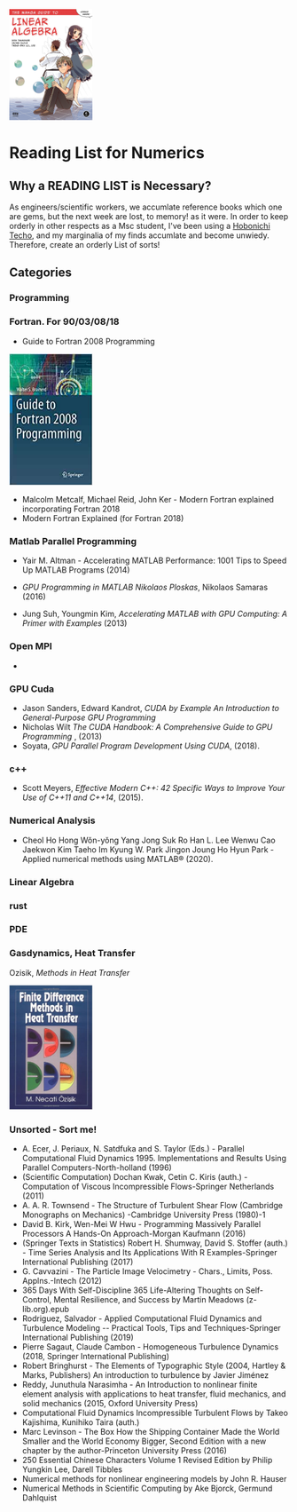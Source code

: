 <img src="https://github.com/michaelraba/readingList/blob/master/book.jpg" width="150" height="200">

# Reading List for Numerics 

## Why a READING LIST is Necessary?

As engineers/scientific workers, we accumlate reference books which one are gems, but the next week are lost, to memory! as it were. In order to keep orderly in other respects as a Msc student, I've been using a [Hobonichi Techo](https://www.1101.com/store/techo/en/), and my marginalia of my finds accumlate and become unwiedy. Therefore, create an orderly List of sorts!

## Categories 

### Programming
### Fortran. For 90/03/08/18
* Guide to Fortran 2008 Programming

<img src="https://github.com/michaelraba/readingList/blob/master/f1.jpg" width="150">

* Malcolm  Metcalf, Michael  Reid, John Ker - Modern Fortran explained  incorporating Fortran 2018
* Modern Fortran Explained (for Fortran 2018)

### Matlab Parallel Programming
* Yair M. Altman - Accelerating MATLAB Performance: 1001 Tips to Speed Up MATLAB Programs (2014)

* _GPU Programming in MATLAB Nikolaos Ploskas_, ‎Nikolaos Samaras (2016)
* Jung Suh, ‎Youngmin Kim, _Accelerating MATLAB with GPU Computing: A Primer with Examples_ (2013)
### Open MPI
* 
### GPU Cuda
* Jason Sanders, Edward Kandrot, _CUDA by Example An Introduction to General-Purpose GPU Programming_
* Nicholas Wilt _The CUDA Handbook: A Comprehensive Guide to GPU Programming_ , (2013)
* Soyata, _GPU Parallel Program Development Using CUDA_, (2018).
### c++
* Scott Meyers, _Effective Modern C++: 42 Specific Ways to Improve Your Use of C++11 and C++14_, (2015).
### Numerical Analysis
* Cheol Ho Hong  Wŏn-yŏng Yang  Jong Suk Ro  Han L. Lee  Wenwu Cao  Jaekwon Kim  Taeho Im  Kyung W. Park  Jingon Joung  Ho Hyun Park - Applied numerical methods using MATLAB® (2020).
### Linear Algebra
### rust
### PDE 

### Gasdynamics, Heat Transfer 
 Ozisik, _Methods in Heat Transfer_

<img src="https://github.com/michaelraba/readingList/blob/master/bht.jpg" width="150">

### Unsorted  - Sort me! 
*  A. Ecer, J. Periaux, N. Satdfuka and S. Taylor (Eds.) - Parallel Computational Fluid Dynamics 1995. Implementations and Results Using Parallel Computers-North-holland (1996)
* (Scientific Computation) Dochan Kwak, Cetin C. Kiris (auth.) - Computation of Viscous Incompressible Flows-Springer Netherlands (2011) 
* A. A. R. Townsend - The Structure of Turbulent Shear Flow (Cambridge Monographs on Mechanics) -Cambridge University Press (1980)-1 
* David B. Kirk, Wen-Mei W Hwu - Programming Massively Parallel Processors  A Hands-On Approach-Morgan Kaufmann (2016) 
* (Springer Texts in Statistics) Robert H. Shumway, David S. Stoffer (auth.) - Time Series Analysis and Its Applications  With R Examples-Springer International Publishing (2017) 
* G. Cavvazini - The Particle Image Velocimetry - Chars., Limits, Poss. Applns.-Intech (2012)
* 365 Days With Self-Discipline 365 Life-Altering Thoughts on Self-Control, Mental Resilience, and Success by Martin Meadows (z-lib.org).epub
*  Rodriguez, Salvador - Applied Computational Fluid Dynamics and Turbulence Modeling -- Practical Tools, Tips and Techniques-Springer International Publishing (2019) 
* Pierre Sagaut, Claude Cambon - Homogeneous Turbulence Dynamics (2018, Springer International Publishing) 
* Robert Bringhurst - The Elements of Typographic Style (2004, Hartley & Marks, Publishers) 
 An introduction to turbulence by Javier Jiménez 
* Reddy, Junuthula Narasimha - An Introduction to nonlinear finite element analysis  with applications to heat transfer, fluid mechanics, and solid mechanics (2015, Oxford University Press) 
* Computational Fluid Dynamics Incompressible Turbulent Flows by Takeo Kajishima, Kunihiko Taira (auth.)
* Marc Levinson - The Box  How the Shipping Container Made the World Smaller and the World Economy Bigger, Second Edition with a new chapter by the author-Princeton University Press (2016) 
* 250 Essential Chinese Characters Volume 1 Revised Edition by Philip Yungkin Lee, Darell Tibbles
* Numerical methods for nonlinear engineering models by John R. Hauser 
* Numerical Methods in Scientific Computing by Ake Bjorck, Germund Dahlquist 
